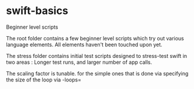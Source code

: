 swift-basics
============

Beginner level scripts

The root folder contains a few beginner level scripts which try out
various language elements. All elements haven't been touched upon yet.

The stress folder contains initial test scripts designed to stress-test
swift in two areas : Longer test runs, and larger number of app calls.

The scaling factor is tunable. for the simple ones that is done via
specifying the size of the loop via -loops=<Number>
